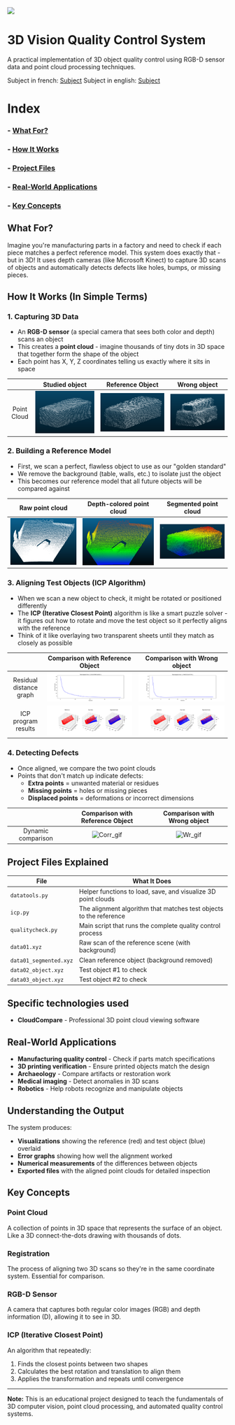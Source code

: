 <div align="left">
  <a href="fr_README.md">
    <img src="https://img.shields.io/badge/lang-fr-blue">
  </a>
</div>

# 3D Vision Quality Control System

A practical implementation of 3D object quality control using RGB-D sensor data and point cloud processing techniques.

Subject in french: [Subject](https://clairelabitbonis.github.io/posts/teaching/3d_perception/practical_sessions_3d_perception/cc_segmentation/)
Subject in english: [Subject](README/Subject.pdf)

# Index
### - [What For?](#what-for)  
### - [How It Works](#how-it-works-in-simple-terms)  
### - [Project Files](#project-files-explained)  
### - [Real-World Applications](#real-world-applications)  
### - [Key Concepts](#key-concepts)

## What For?

Imagine you're manufacturing parts in a factory and need to check if each piece matches a perfect reference model. This system does exactly that - but in 3D! It uses depth cameras (like Microsoft Kinect) to capture 3D scans of objects and automatically detects defects like holes, bumps, or missing pieces.

## How It Works (In Simple Terms)

### 1. **Capturing 3D Data**
- An **RGB-D sensor** (a special camera that sees both color and depth) scans an object
- This creates a **point cloud** - imagine thousands of tiny dots in 3D space that together form the shape of the object
- Each point has X, Y, Z coordinates telling us exactly where it sits in space

| |Studied object|Reference Object|Wrong object|
|:-:|:-:|:-:|:-:|
|Point Cloud|![Studied_object](README/Studied_object.png)|![Reference_object](README/Correct_object.png)|![Wrong_object](README/Wrong_object.png)|

### 2. **Building a Reference Model**
- First, we scan a perfect, flawless object to use as our "golden standard"
- We remove the background (table, walls, etc.) to isolate just the object
- This becomes our reference model that all future objects will be compared against

|Raw point cloud|Depth-colored point cloud|Segmented point cloud|
|-|-|-|
|![Raw_pc](README/Point_cloud.png)|![Depth_pc](README/Point_cloud_Z.png)|![Segm_pc](README/Brick.png)|

### 3. **Aligning Test Objects (ICP Algorithm)**
- When we scan a new object to check, it might be rotated or positioned differently
- The **ICP (Iterative Closest Point)** algorithm is like a smart puzzle solver - it figures out how to rotate and move the test object so it perfectly aligns with the reference
- Think of it like overlaying two transparent sheets until they match as closely as possible

| |Comparison with Reference Object|Comparison with Wrong object|
|:-:|:-:|:-:|
|Residual distance graph|![Res_dist_corr](README/Fig1_corr.png)|![Res_dist_wr](README/Fig1_wr.png)|
|ICP program results|![Result_corr](README/Fig2_corr.png)|![Result_wr](README/Fig2_wr.png)|


### 4. **Detecting Defects**
- Once aligned, we compare the two point clouds
- Points that don't match up indicate defects:
  - **Extra points** = unwanted material or residues
  - **Missing points** = holes or missing pieces
  - **Displaced points** = deformations or incorrect dimensions

| |Comparison with Reference Object|Comparison with Wrong object|
|:-:|:-:|:-:|
|Dynamic comparison|![Corr_gif](README/Corr_comp.gif)|![Wr_gif](README/Wr_comp.gif)|

## Project Files Explained

| File | What It Does |
|------|--------------|
| `datatools.py` | Helper functions to load, save, and visualize 3D point clouds |
| `icp.py` | The alignment algorithm that matches test objects to the reference |
| `qualitycheck.py` | Main script that runs the complete quality control process |
| `data01.xyz` | Raw scan of the reference scene (with background) |
| `data01_segmented.xyz` | Clean reference object (background removed) |
| `data02_object.xyz` | Test object #1 to check |
| `data03_object.xyz` | Test object #2 to check |

## Specific technologies used

- **CloudCompare** - Professional 3D point cloud viewing software

## Real-World Applications

- **Manufacturing quality control** - Check if parts match specifications
- **3D printing verification** - Ensure printed objects match the design
- **Archaeology** - Compare artifacts or restoration work
- **Medical imaging** - Detect anomalies in 3D scans
- **Robotics** - Help robots recognize and manipulate objects

## Understanding the Output

The system produces:
- **Visualizations** showing the reference (red) and test object (blue) overlaid
- **Error graphs** showing how well the alignment worked
- **Numerical measurements** of the differences between objects
- **Exported files** with the aligned point clouds for detailed inspection

## Key Concepts

### Point Cloud
A collection of points in 3D space that represents the surface of an object. Like a 3D connect-the-dots drawing with thousands of dots.

### Registration
The process of aligning two 3D scans so they're in the same coordinate system. Essential for comparison.

### RGB-D Sensor
A camera that captures both regular color images (RGB) and depth information (D), allowing it to see in 3D.

### ICP (Iterative Closest Point)
An algorithm that repeatedly:
1. Finds the closest points between two shapes
2. Calculates the best rotation and translation to align them
3. Applies the transformation and repeats until convergence

---

**Note:** This is an educational project designed to teach the fundamentals of 3D computer vision, point cloud processing, and automated quality control systems.
